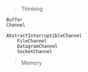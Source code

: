 > Thinking

```
Buffer
Channel

AbstractInterruptibleChannel
    FileChannel
    DatagramChannel
    SocketChannel
```

> Memory

```

```

